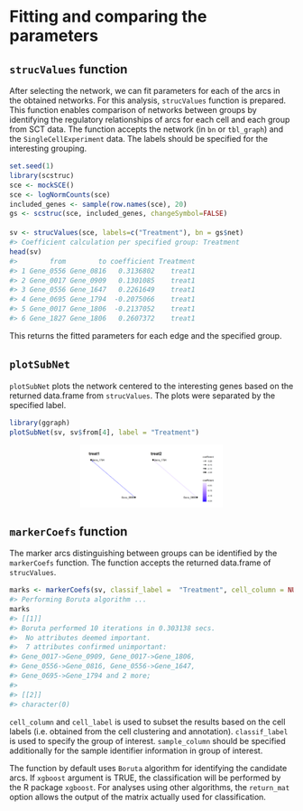 # Fitting and comparing the parameters




## `strucValues` function

After selecting the network, we can fit parameters for each of the arcs in the obtained networks. For this analysis, `strucValues` function is prepared. This function enables comparison of networks between groups by identifying the regulatory relationships of arcs for each cell and each group from SCT data. The function accepts the network (in `bn` or `tbl_graph`) and the `SingleCellExperiment` data. The labels should be specified for the interesting grouping.


``` r
set.seed(1)
library(scstruc)
sce <- mockSCE()
sce <- logNormCounts(sce)
included_genes <- sample(row.names(sce), 20)
gs <- scstruc(sce, included_genes, changeSymbol=FALSE)

sv <- strucValues(sce, labels=c("Treatment"), bn = gs$net)
#> Coefficient calculation per specified group: Treatment
head(sv)
#>        from        to coefficient Treatment
#> 1 Gene_0556 Gene_0816   0.3136802    treat1
#> 2 Gene_0017 Gene_0909   0.1301085    treat1
#> 3 Gene_0556 Gene_1647   0.2261649    treat1
#> 4 Gene_0695 Gene_1794  -0.2075066    treat1
#> 5 Gene_0017 Gene_1806  -0.2137052    treat1
#> 6 Gene_1827 Gene_1806   0.2607372    treat1
```

This returns the fitted parameters for each edge and the specified group.


## `plotSubNet`

`plotSubNet` plots the network centered to the interesting genes based on the returned data.frame from `strucValues`. The plots were separated by the specified label.


``` r
library(ggraph)
plotSubNet(sv, sv$from[4], label = "Treatment")
```

<img src="06-fitting_files/figure-html/plotsubnet-1.png" width="50%" style="display: block; margin: auto;" />

## `markerCoefs` function

The marker arcs distinguishing between groups can be identified by the `markerCoefs` function. The function accepts the returned data.frame of `strucValues`.


``` r
marks <- markerCoefs(sv, classif_label =  "Treatment", cell_column = NULL, sample_column = "Treatment")
#> Performing Boruta algorithm ...
marks
#> [[1]]
#> Boruta performed 10 iterations in 0.303138 secs.
#>  No attributes deemed important.
#>  7 attributes confirmed unimportant:
#> Gene_0017->Gene_0909, Gene_0017->Gene_1806,
#> Gene_0556->Gene_0816, Gene_0556->Gene_1647,
#> Gene_0695->Gene_1794 and 2 more;
#> 
#> [[2]]
#> character(0)
```
`cell_column` and `cell_label` is used to subset the results based on the cell labels (i.e. obtained from the cell clustering and annotation). `classif_label` is used to specify the group of interest. `sample_column` should be specified additionally for the sample identifier information in group of interest.

The function by default uses `Boruta` algorithm for identifying the candidate arcs.
If `xgboost` argument is TRUE, the classification will be performed by the R package `xgboost`.
For analyses using other algorithms, the `return_mat` option allows the output of the matrix actually used for classification.
